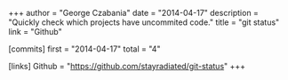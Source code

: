 +++
author = "George Czabania"
date = "2014-04-17"
description = "Quickly check which projects have uncommited code."
title = "git status"
link = "Github"

[commits]
  first = "2014-04-17"
  total = "4"

[links]
  Github = "https://github.com/stayradiated/git-status"
+++


